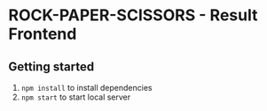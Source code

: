 # ROCK-PAPER-SCISSORS - Result Frontend

## Getting started

1. `npm install` to install dependencies
2. `npm start` to start local server